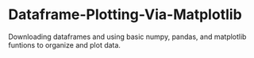# Dataframe-Plotting-Via-Matplotlib
Downloading dataframes and using basic numpy, pandas, and matplotlib funtions to organize and plot data.

